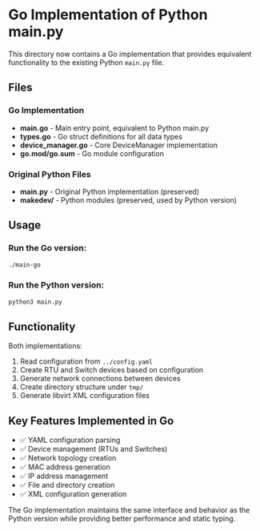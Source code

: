 # Go Implementation of Python main.py

This directory now contains a Go implementation that provides equivalent functionality to the existing Python `main.py` file.

## Files

### Go Implementation
- **main.go** - Main entry point, equivalent to Python main.py
- **types.go** - Go struct definitions for all data types
- **device_manager.go** - Core DeviceManager implementation
- **go.mod/go.sum** - Go module configuration

### Original Python Files
- **main.py** - Original Python implementation (preserved)
- **makedev/** - Python modules (preserved, used by Python version)

## Usage

### Run the Go version:
```bash
./main-go
```

### Run the Python version:
```bash
python3 main.py
```

## Functionality

Both implementations:
1. Read configuration from `../config.yaml`
2. Create RTU and Switch devices based on configuration
3. Generate network connections between devices
4. Create directory structure under `tmp/`
5. Generate libvirt XML configuration files

## Key Features Implemented in Go

- ✅ YAML configuration parsing
- ✅ Device management (RTUs and Switches)
- ✅ Network topology creation
- ✅ MAC address generation
- ✅ IP address management
- ✅ File and directory creation
- ✅ XML configuration generation

The Go implementation maintains the same interface and behavior as the Python version while providing better performance and static typing.
